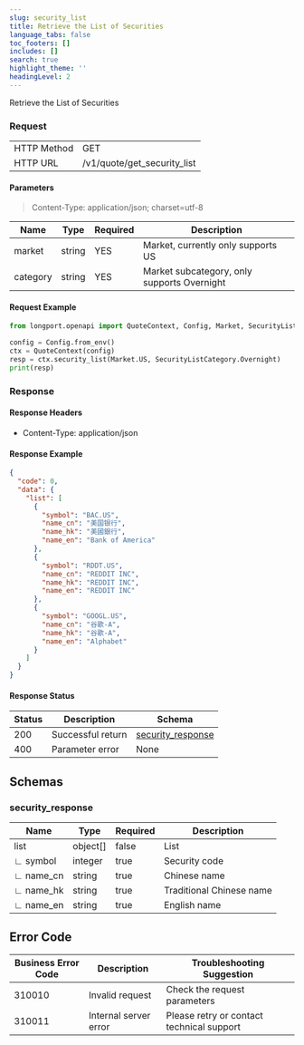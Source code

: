 ```yaml
---
slug: security_list
title: Retrieve the List of Securities
language_tabs: false
toc_footers: []
includes: []
search: true
highlight_theme: ''
headingLevel: 2
---
```


Retrieve the List of Securities

<SDKLinks module="quote" klass="QuoteContext" method="security_list" />

### Request

<table className="http-basic">
<tbody>
<tr><td className="http-basic-key">HTTP Method</td><td>GET</td></tr>
<tr><td className="http-basic-key">HTTP URL</td><td>/v1/quote/get_security_list</td></tr>
</tbody>
</table>

#### Parameters

> Content-Type: application/json; charset=utf-8

| Name     | Type   | Required | Description                                 |
| -------- | ------ | -------- | ------------------------------------------- |
| market   | string | YES      | Market, currently only supports US          |
| category | string | YES      | Market subcategory, only supports Overnight |

#### Request Example

```python
from longport.openapi import QuoteContext, Config, Market, SecurityListCategory

config = Config.from_env()
ctx = QuoteContext(config)
resp = ctx.security_list(Market.US, SecurityListCategory.Overnight)
print(resp)
```

### Response

#### Response Headers

- Content-Type: application/json

#### Response Example

```json
{
  "code": 0,
  "data": {
    "list": [
      {
        "symbol": "BAC.US",
        "name_cn": "美国银行",
        "name_hk": "美國銀行",
        "name_en": "Bank of America"
      },
      {
        "symbol": "RDDT.US",
        "name_cn": "REDDIT INC",
        "name_hk": "REDDIT INC",
        "name_en": "REDDIT INC"
      },
      {
        "symbol": "GOOGL.US",
        "name_cn": "谷歌-A",
        "name_hk": "谷歌-A",
        "name_en": "Alphabet"
      }
    ]
  }
}
```

#### Response Status

| Status | Description       | Schema                                      |
| ------ | ----------------- | ------------------------------------------- |
| 200    | Successful return | [security_response](#get_security_list_rsp) |
| 400    | Parameter error   | None                                        |

<aside className="success">
</aside>

## Schemas

### security_response

<a id="get_security_list_rsp"></a>

| Name      | Type     | Required | Description              |
| --------- | -------- | -------- | ------------------------ |
| list      | object[] | false    | List                     |
| ∟ symbol  | integer  | true     | Security code            |
| ∟ name_cn | string   | true     | Chinese name             |
| ∟ name_hk | string   | true     | Traditional Chinese name |
| ∟ name_en | string   | true     | English name             |

## Error Code

| Business Error Code | Description           | Troubleshooting Suggestion                |
| ------------------- | --------------------- | ----------------------------------------- |
| 310010              | Invalid request       | Check the request parameters              |
| 310011              | Internal server error | Please retry or contact technical support |
